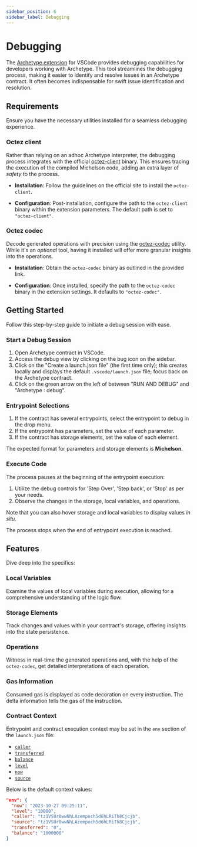 ```yaml
---
sidebar_position: 6
sidebar_label: Debugging
---
```


# Debugging

The [Archetype extension](https://marketplace.visualstudio.com/items?itemName=edukera.archetype) for VSCode provides  debugging capabilities for developers working with Archetype. This tool streamlines the debugging process, making it easier to identify and resolve issues in an Archetype contract. It often becomes indispensable for swift issue identification and resolution.

## Requirements

Ensure you have the necessary utilities installed for a seamless debugging experience.

### Octez client

Rather than relying on an adhoc Archetype interpreter, the debugging process integrates with the official [octez-client](https://tezos.gitlab.io/introduction/howtoget.html) binary. This ensures tracing the execution of the compiled Michelson code, adding an extra layer of *safety* to the process.

- **Installation**: Follow the guidelines on the official site to install the `octez-client`.

- **Configuration**: Post-installation, configure the path to the `octez-client` binary within the extension parameters. The default path is set to `"octez-client"`.

### Octez codec

Decode generated operations with precision using the [octez-codec](https://tezos.gitlab.io/introduction/howtouse.html?highlight=octez%20codec) utility. While it's an *optional* tool, having it installed will offer more granular insights into the operations.

- **Installation**: Obtain the `octez-codec` binary as outlined in the provided link.

- **Configuration**: Once installed, specify the path to the `octez-codec` binary in the extension settings. It defaults to `"octez-codec"`.

## Getting Started

Follow this step-by-step guide to initiate a debug session with ease.

### Start a Debug Session

1. Open Archetype contract in VSCode.
2. Access the debug view by clicking on the bug icon on the sidebar.
3. Click on the "Create a launch.json file" (the first time only); this creates locally and displays the default `.vscode/launch.json` file; focus back on the Archetype contract.
4. Click on the green arrow on the left of between "RUN AND DEBUG" and "Archetype : debug".

### Entrypoint Selections

1. If the contract has several entrypoints, select the entrypoint to debug in the drop menu.
2. If the entrypoint has parameters, set the value of each parameter.
3. If the contract has storage elements, set the value of each element.

The expected format for parameters and storage elements is **Michelson**.

### Execute Code

The process pauses at the beginning of the entrypoint execution:

1. Utilize the debug controls for 'Step Over', 'Step back', or 'Stop' as per your needs.
2. Observe the changes in the storage, local variables, and operations.

Note that you can also hover storage and local variables to display values *in situ*.

The process stops when the end of entrypoint execution is reached.

## Features

Dive deep into the specifics:

### Local Variables

Examine the values of local variables during execution, allowing for a comprehensive understanding of the logic flow.

### Storage Elements

Track changes and values within your contract's storage, offering insights into the state persistence.

### Operations

Witness in real-time the generated operations and, with the help of the `octez-codec`, get detailed interpretations of each operation.

### Gas Information

Consumed gas is displayed as code decoration on every instruction. The delta information tells the gas of the instruction.

### Contract Context

Entrypoint and contract execution context may be set in the `env` section of the `launch.json` file:
* [`caller`](/docs/reference/expressions/constants#caller)
* [`transferred`](/docs/reference/expressions/constants#transferred)
* [`balance`](/docs/reference/expressions/constants#balance)
* [`level`](/docs/reference/expressions/constants#level)
* [`now`](/docs/reference/expressions/constants#now)
* [`source`](/docs/reference/expressions/constants#source)

Below is the default context values:
```json
"env": {
  "now": "2023-10-27 09:25:11",
  "level": "10000",
  "caller": "tz1VSUr8wwNhLAzempoch5d6hLRiTh8Cjcjb",
  "source": "tz1VSUr8wwNhLAzempoch5d6hLRiTh8Cjcjb",
  "transferred": "0",
  "balance": "1000000"
}
```


